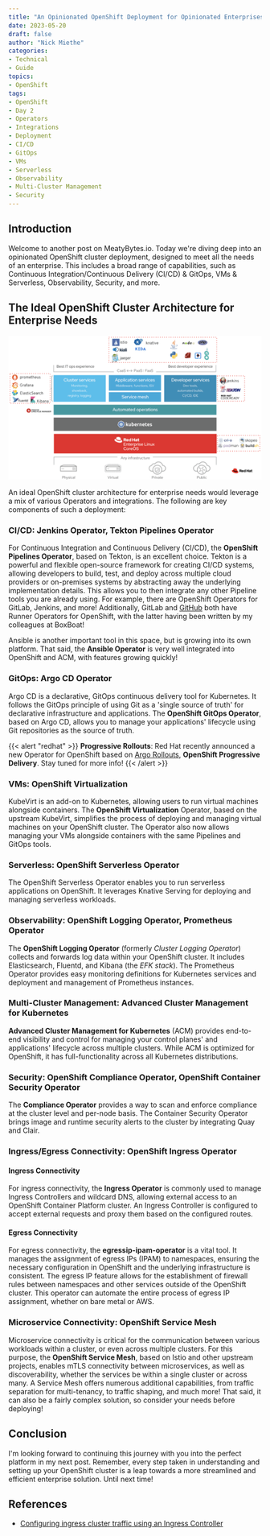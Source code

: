 ```yaml
---
title: "An Opinionated OpenShift Deployment for Opinionated Enterprises"
date: 2023-05-20
draft: false
author: "Nick Miethe"
categories:
- Technical
- Guide
topics:
- OpenShift
tags:
- OpenShift
- Day 2
- Operators
- Integrations
- Deployment
- CI/CD
- GitOps
- VMs
- Serverless
- Observability
- Multi-Cluster Management
- Security
---
```


## Introduction

Welcome to another post on MeatyBytes.io. Today we're diving deep into an opinionated OpenShift cluster deployment, designed to meet all the needs of an enterprise. This includes a broad range of capabilities, such as Continuous Integration/Continuous Delivery (CI/CD) & GitOps, VMs & Serverless, Observability, Security, and more.

## The Ideal OpenShift Cluster Architecture for Enterprise Needs

![](ocp-tech-arch.png)

An ideal OpenShift cluster architecture for enterprise needs would leverage a mix of various Operators and integrations. The following are key components of such a deployment:

### CI/CD: Jenkins Operator, Tekton Pipelines Operator

For Continuous Integration and Continuous Delivery (CI/CD), the **OpenShift Pipelines Operator**, based on Tekton, is an excellent choice. Tekton is a powerful and flexible open-source framework for creating CI/CD systems, allowing developers to build, test, and deploy across multiple cloud providers or on-premises systems by abstracting away the underlying implementation details. This allows you to then integrate any other Pipeline tools you are already using. For example, there are OpenShift Operators for GitLab, Jenkins, and more! Additionally, GitLab and [GitHub](https://operatorhub.io/operator/github-arc-operator) both have Runner Operators for OpenShift, with the latter having been written by my colleagues at BoxBoat!

Ansible is another important tool in this space, but is growing into its own platform. That said, the **Ansible Operator** is very well integrated into OpenShift and ACM, with features growing quickly!

### GitOps: Argo CD Operator

Argo CD is a declarative, GitOps continuous delivery tool for Kubernetes. It follows the GitOps principle of using Git as a 'single source of truth' for declarative infrastructure and applications. The **OpenShift GitOps Operator**, based on Argo CD, allows you to manage your applications' lifecycle using Git repositories as the source of truth.

{{< alert "redhat" >}}
**Progressive Rollouts**: Red Hat recently announced a new Operator for OpenShift based on [Argo Rollouts](https://argo-rollouts.readthedocs.io/en/stable/), **OpenShift Progressive Delivery**. Stay tuned for more info!
{{< /alert >}}

### VMs: OpenShift Virtualization

KubeVirt is an add-on to Kubernetes, allowing users to run virtual machines alongside containers. The **OpenShift Virtualization** Operator, based on the upstream KubeVirt, simplifies the process of deploying and managing virtual machines on your OpenShift cluster. The Operator also now allows managing your VMs alongside containers with the same Pipelines and GitOps tools.

### Serverless: OpenShift Serverless Operator

The OpenShift Serverless Operator enables you to run serverless applications on OpenShift. It leverages Knative Serving for deploying and managing serverless workloads.

### Observability: OpenShift Logging Operator, Prometheus Operator

The **OpenShift Logging Operator** (formerly *Cluster Logging Operator*) collects and forwards log data within your OpenShift cluster. It includes Elasticsearch, Fluentd, and Kibana (the *EFK stack*). The Prometheus Operator provides easy monitoring definitions for Kubernetes services and deployment and management of Prometheus instances.

### Multi-Cluster Management: Advanced Cluster Management for Kubernetes

**Advanced Cluster Management for Kubernetes** (ACM) provides end-to-end visibility and control for managing your control planes' and applications' lifecycle across multiple clusters. While ACM is optimized for OpenShift, it has full-functionality across all Kubernetes distributions.

### Security: OpenShift Compliance Operator, OpenShift Container Security Operator

The **Compliance Operator** provides a way to scan and enforce compliance at the cluster level and per-node basis. The Container Security Operator brings image and runtime security alerts to the cluster by integrating Quay and Clair.

### Ingress/Egress Connectivity: OpenShift Ingress Operator

#### Ingress Connectivity

For ingress connectivity, the **Ingress Operator** is commonly used to manage Ingress Controllers and wildcard DNS, allowing external access to an OpenShift Container Platform cluster. An Ingress Controller is configured to accept external requests and proxy them based on the configured routes.

#### Egress Connectivity

For egress connectivity, the **egressip-ipam-operator** is a vital tool. It manages the assignment of egress IPs (IPAM) to namespaces, ensuring the necessary configuration in OpenShift and the underlying infrastructure is consistent. The egress IP feature allows for the establishment of firewall rules between namespaces and other services outside of the OpenShift cluster. This operator can automate the entire process of egress IP assignment, whether on bare metal or AWS.

### Microservice Connectivity: OpenShift Service Mesh

Microservice connectivity is critical for the communication between various workloads within a cluster, or even across multiple clusters. For this purpose, the **OpenShift Service Mesh**, based on Istio and other upstream projects, enables mTLS connectivity between microservices, as well as discoverability, whether the services be within a single cluster or across many. A Service Mesh offers numerous additional capabilities, from traffic separation for multi-tenancy, to traffic shaping, and much more! That said, it can also be a fairly complex solution, so consider your needs before deploying!

## Conclusion

I'm looking forward to continuing this journey with you into the perfect platform in my next post. Remember, every step taken in understanding and setting up your OpenShift cluster is a leap towards a more streamlined and efficient enterprise solution. Until next time!

## References

* [Configuring ingress cluster traffic using an Ingress Controller](https://docs.openshift.com/container-platform/4.13/networking/configuring_ingress_cluster_traffic/configuring-ingress-cluster-traffic-ingress-controller.html)

